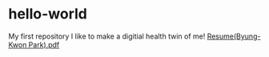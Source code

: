 # hello-world
My first repository
I like to make a digitial health twin of me!
[Resume(Byung-Kwon Park).pdf](https://github.com/bpark63/hello-world/files/7026444/Resume.Byung-Kwon.Park.pdf)

